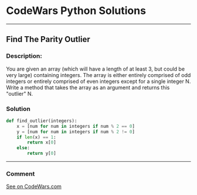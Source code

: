 # CodeWars Python Solutions

---

## Find The Parity Outlier


### Description:
You are given an array (which will have a length of at least 3, but could be very large) containing integers. The array is either entirely comprised of odd integers or entirely comprised of even integers except for a single integer N. Write a method that takes the array as an argument and returns this "outlier" N.


### Solution


```python
def find_outlier(integers):
    x = [num for num in integers if num % 2 == 0]
    y = [num for num in integers if num % 2 != 0]
    if len(x) == 1:
        return x[0]
    else:
        return y[0]
```

---
### Comment



[See on CodeWars.com](https://www.codewars.com/users/ITRonin)

